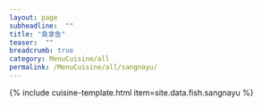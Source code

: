 ```yaml
---
layout: page
subheadline:  ""
title: "桑拿鱼" 
teaser:  "" 
breadcrumb: true
category: MenuCuisine/all
permalink: /MenuCuisine/all/sangnayu/
---
```


{% include cuisine-template.html item=site.data.fish.sangnayu %}
